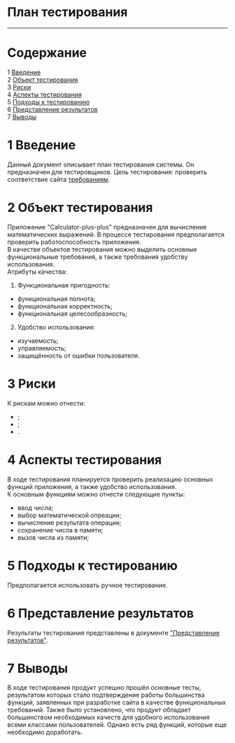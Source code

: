 # План тестирования
---


# Cодержание
1 [Введение](#introduction)  
2 [Объект тестирования](#items)  
3 [Риски](#risk)  
4 [Аспекты тестирования](#features)  
5 [Подходы к тестированию](#approach)  
6 [Представление результатов](#pass)  
7 [Выводы](#conclusion)  

<a name="introduction"/>

# 1 Введение

Данный документ описывает план тестирования системы. Он предназначен для тестировщиков. Цель тестирования: проверить соответствие сайта [требованиям](../Documents/Requirements/Requirements%20Document.md).

<a name="items"/>

# 2 Объект тестирования

Приложение "Calculator-plus-plus" предназначен для вычисления математических выражений.
В процессе тестирования предполагается проверить работоспособность приложения.  
В качестве объектов тестирования можно выделить основные функциональные требования, а также требования удобству использования.  
Атрибуты качества:  
1. Функциональная пригодность:  
* функциональная полнота;  
* функциональная корректность;  
* функциональная целесообразность;  
2. Удобство использования:  
* изучаемость;  
* управляемость;  
* защищённость от ошибки пользователя.

<a name="risk"/>

# 3 Риски

К рискам можно отнести:  
* ;
* ;
* .

<a name="features"/>

# 4 Аспекты тестирования

В ходе тестирования планируется проверить реализацию основных функций приложения, а также удобство использования.  
К основным функциям можно отнести следующие пункты:  
* ввод числа;
* выбор математической опреации;
* вычисление результата операции;
* сохранение числа в памяти;
* вызов числа из памяти;

<a name="approach"/>

# 5 Подходы к тестированию

Предполагается использовать ручное тестирование.

<a name="pass"/>

# 6 Представление результатов

Результаты тестирования представлены в документе ["Представление результатов"](../Testing/TestResults.md).

<a name="conclusion"/>

# 7 Выводы
В ходе тестирования продукт успешно прошёл основные тесты, результатом которых стало подтверждение работы большинства функций, заявленных при разработке сайта в качестве функциональных требований. Также было установлено, что продукт обладает большинством необходимых качеств для удобного использования всеми классами пользователей. Однако есть ряд функций, которые еще необходимо доработать.